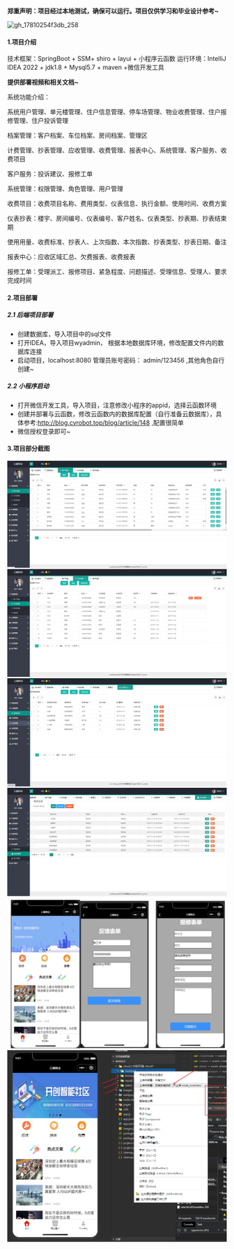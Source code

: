 **郑重声明：项目经过本地测试，确保可以运行。项目仅供学习和毕业设计参考~**
 
![gh_17810254f3db_258](https://github.com/user-attachments/assets/abc78c39-47b2-41bd-b039-da1022b223c8)

#### 1.项目介绍
技术框架：SpringBoot + SSM+ shiro + layui + 小程序云函数
运行环境：IntelliJ IDEA 2022 + jdk1.8 + Mysql5.7 + maven +微信开发工具


 **提供部署视频和相关文档~** 


系统功能介绍：

系统用户管理、单元楼管理、住户信息管理、停车场管理、物业收费管理、住户报修管理、住户投诉管理

档案管理：客户档案、车位档案、房间档案、管理区

计费管理、抄表管理、应收管理、收费管理、报表中心、系统管理、客户服务、收费项目

客户服务：投诉建议、报修工单

系统管理：权限管理、角色管理、用户管理

收费项目：收费项目名称、费用类型、仪表信息、执行金额、使用时间、收费方案

仪表抄表：楼宇、房间编号、仪表编号、客户姓名、仪表类型、抄表期、抄表结束期

使用用量、收费标准、抄表人、上次指数、本次指数、抄表类型、抄表日期、备注

报表中心：应收区域汇总、欠费报表、收费报表

报修工单：受理派工、报修项目、紧急程度、问题描述、受理信息、受理人、要求完成时间

#### 2.项目部署
##### 2.1 后端项目部署

- 创建数据库，导入项目中的sql文件
- 打开IDEA，导入项目wyadmin， 根据本地数据库环境，修改配置文件内的数据库连接
- 启动项目，localhost:8080  管理员账号密码： admin/123456 ,其他角色自行创建~

##### 2.2 小程序启动

- 打开微信开发工具，导入项目，注意修改小程序的appid，选择云函数环境
- 创建并部署与云函数，修改云函数内的数据库配置（自行准备云数据库），具体参考:http://blog.cyrobot.top/blog/article/148 ,配置很简单
- 微信授权登录即可~

#### 3.项目部分截图
![输入图片说明](1.png)![输入图片说明](2.png)![输入图片说明](3.png)![输入图片说明](4.png)![输入图片说明](9.png)![输入图片说明](8.png)
